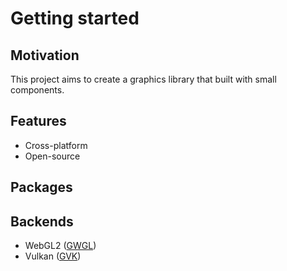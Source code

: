# Getting started

## Motivation

This project aims to create a graphics library that built with small components.

## Features

- Cross-platform
- Open-source

## Packages

## Backends

- WebGL2 ([GWGL](/gwgl.md))
- Vulkan ([GVK](/gvk.md))
